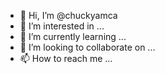- 👋 Hi, I’m @chuckyamca
- 👀 I’m interested in ...
- 🌱 I’m currently learning ...
- 💞️ I’m looking to collaborate on ...
- 📫 How to reach me ...

<!---
chuckyamca/chuckyamca is a ✨ special ✨ repository because its `README.md` (this file) appears on your GitHub profile.
You can click the Preview link to take a look at your changes.
--->
